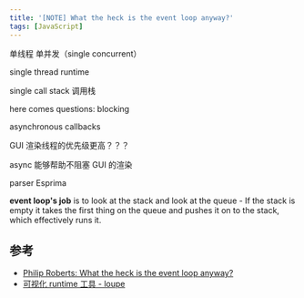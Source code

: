 ```yaml
---
title: '[NOTE] What the heck is the event loop anyway?'
tags: [JavaScript]
---
```


单线程
单并发（single concurrent）

single thread runtime

single call stack 调用栈

here comes questions: blocking

asynchronous callbacks

GUI 渲染线程的优先级更高？？？

async 能够帮助不阻塞 GUI 的渲染

parser Esprima

**event loop's job** is to look at the stack and look at the queue - If the stack is empty it takes the first thing on the queue and pushes it on to the stack, which effectively runs it.

## 参考

* [Philip Roberts: What the heck is the event loop anyway?](http://2014.jsconf.eu/speakers/philip-roberts-what-the-heck-is-the-event-loop-anyway.html)
* [可视化 runtime 工具 - loupe](http://latentflip.com/loupe/?code=JC5vbignYnV0dG9uJywgJ2NsaWNrJywgZnVuY3Rpb24gb25DbGljaygpIHsKICAgIHNldFRpbWVvdXQoZnVuY3Rpb24gdGltZXIoKSB7CiAgICAgICAgY29uc29sZS5sb2coJ1lvdSBjbGlja2VkIHRoZSBidXR0b24hJyk7ICAgIAogICAgfSwgMjAwMCk7Cn0pOwoKY29uc29sZS5sb2coIkhpISIpOwoKc2V0VGltZW91dChmdW5jdGlvbiB0aW1lb3V0KCkgewogICAgY29uc29sZS5sb2coIkNsaWNrIHRoZSBidXR0b24hIik7Cn0sIDUwMDApOwoKY29uc29sZS5sb2coIldlbGNvbWUgdG8gbG91cGUuIik7!!!PGJ1dHRvbj5DbGljayBtZSE8L2J1dHRvbj4%3D)